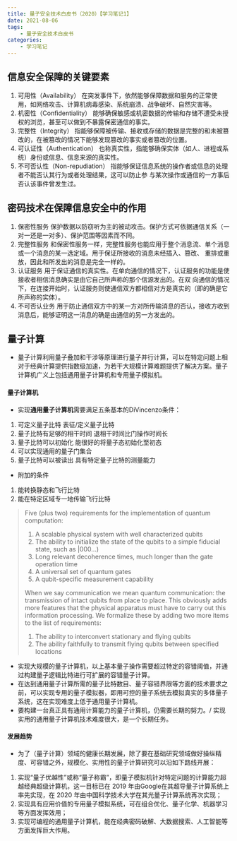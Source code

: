 ```yaml
---
title: 量子安全技术白皮书（2020）【学习笔记1】
date: 2021-08-06
tags: 
    - 量子安全技术白皮书
categories: 
    - 学习笔记
---
```

## 信息安全保障的关键要素

1.  可用性（Availability） 在突发事件下，依然能够保障数据和服务的正常使用，如网络攻击、计算机病毒感染、系统崩溃、战争破坏、自然灾害等。
2.  机密性（Confidentiality） 能够确保敏感或机密数据的传输和存储不遭受未授权的浏览，甚至可以做到不暴露保密通信的事实。
3.  完整性（Integrity） 指能够保障被传输、接收或存储的数据是完整的和未被篡改的，在被篡改的情况下能够发现篡改的事实或者篡改的位置。
4.  可认证性（Authentication） 也称真实性，指能够确保实体（如人、进程或系统）身份或信息、信息来源的真实性。
5.  不可否认性（Non-repudiation） 指能够保证信息系统的操作者或信息的处理者不能否认其行为或者处理结果，这可以防止参 与某次操作或通信的一方事后否认该事件曾发生过。

## 密码技术在保障信息安全中的作用

1.  保密性服务 保护数据以防窃听为主的被动攻击。保护方式可依据通信关系（一对一还是一对多）、保护范围等因素而不同。
2.  完整性服务 和保密性服务一样，完整性服务也能应用于整个消息流、单个消息或一个消息的某一选定域。用于保证所接收的消息未经插入、篡改、 重排或重放，因此和所发出的消息是完全一样的。
3.  认证服务 用于保证通信的真实性。在单向通信的情况下，认证服务的功能是使接收者相信消息确实是由它自己所声称的那个信源发出的。在双 向通信的情况下，在连接开始时，认证服务则使通信双方都相信对方是真实的（即的确是它所声称的实体）。
4.  不可否认业务 用于防止通信双方中的某一方对所传输消息的否认，接收方收到消息后，能够证明这一消息的确是由通信的另一方发出的。

## 量子计算

-   量子计算利用量子叠加和干涉等原理进行量子并行计算，可以在特定问题上相对于经典计算提供指数级加速，为若干大规模计算难题提供了解决方案。量子计算机广义上包括通用量子计算机和专用量子模拟机。

#### 量子计算机

-   实现**通用量子计算机**需要满足五条基本的DiVincenzo条件：

1.  可定义量子比特 表征/定义量子比特
2.  量子比特有足够的相干时间 退相干时间比门操作时间长
3.  量子比特可以初始化 能很好的将量子态初始化至初态
4.  可以实现通用的量子门集合
5.  量子比特可以被读出 具有特定量子比特的测量能力

-   附加的条件

1.  能转换静态和飞行比特
2.  能在特定区域专一地传输飞行比特

> Five (plus two) requirements for the implementation of quantum computation:
> 
> 1.  A scalable physical system with well characterized qubits
> 2.  The ability to initialize the state of the qubits to a simple fiducial state, such as |000...)
> 3.  Long relevant decoherence times, much longer than the gate operation time
> 4.  A universal set of quantum gates
> 5.  A qubit-specific measurement capability
> 
> When we say communication we mean quantum communication: the transmission of intact qubits from place to place. This obviously adds more features that the physical apparatus must have to carry out this information processing. We formalize these by adding two more items to the list of requirements:
> 
> 1.  The ability to interconvert stationary and flying qubits
> 2.  The ability faithfully to transmit flying qubits between specified locations

-   实现大规模的量子计算机，以上基本量子操作需要超过特定的容错阈值，并通过构建量子逻辑比特进行可扩展的容错量子计算。
-   在达到通用量子计算所需的量子比特数目、量子容错界限等方面的技术要求之前，可以实现专用的量子模拟器，即用可控的量子系统去模拟真实的多体量子系统，这在实现难度上低于通用量子计算机。
-   要构建一台真正具有通用计算能力的量子计算机，仍需要长期的努力。/ 实现实用的通用量子计算机技术难度很大，是一个长期任务。

#### 发展趋势

-   为了（量子计算）领域的健康长期发展，除了要在基础研究领域做好操纵精度、可容错之外，规模化、实用性的量子计算研究可以沿如下路线开展：

1.  实现“量子优越性”或称“量子称霸”，即量子模拟机针对特定问题的计算能力超越经典超级计算机，这一目标已在 2019 年由Google在其超导量子计算系统上率先实现，在 2020 年由中国科学技术大学在其光量子计算系统再次实现；
2.  实现具有应用价值的专用量子模拟系统，可在组合优化、量子化学、机器学习等方面发挥效用；
3.  实现可编程的通用量子计算机，能在经典密码破解、大数据搜索、人工智能等方面发挥巨大作用。